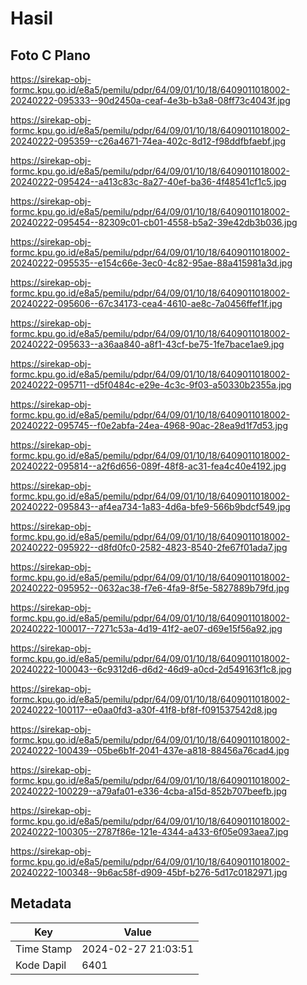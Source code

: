 # Hasil

## Foto C Plano

https://sirekap-obj-formc.kpu.go.id/e8a5/pemilu/pdpr/64/09/01/10/18/6409011018002-20240222-095333--90d2450a-ceaf-4e3b-b3a8-08ff73c4043f.jpg

https://sirekap-obj-formc.kpu.go.id/e8a5/pemilu/pdpr/64/09/01/10/18/6409011018002-20240222-095359--c26a4671-74ea-402c-8d12-f98ddfbfaebf.jpg

https://sirekap-obj-formc.kpu.go.id/e8a5/pemilu/pdpr/64/09/01/10/18/6409011018002-20240222-095424--a413c83c-8a27-40ef-ba36-4f48541cf1c5.jpg

https://sirekap-obj-formc.kpu.go.id/e8a5/pemilu/pdpr/64/09/01/10/18/6409011018002-20240222-095454--82309c01-cb01-4558-b5a2-39e42db3b036.jpg

https://sirekap-obj-formc.kpu.go.id/e8a5/pemilu/pdpr/64/09/01/10/18/6409011018002-20240222-095535--e154c66e-3ec0-4c82-95ae-88a415981a3d.jpg

https://sirekap-obj-formc.kpu.go.id/e8a5/pemilu/pdpr/64/09/01/10/18/6409011018002-20240222-095606--67c34173-cea4-4610-ae8c-7a0456ffef1f.jpg

https://sirekap-obj-formc.kpu.go.id/e8a5/pemilu/pdpr/64/09/01/10/18/6409011018002-20240222-095633--a36aa840-a8f1-43cf-be75-1fe7bace1ae9.jpg

https://sirekap-obj-formc.kpu.go.id/e8a5/pemilu/pdpr/64/09/01/10/18/6409011018002-20240222-095711--d5f0484c-e29e-4c3c-9f03-a50330b2355a.jpg

https://sirekap-obj-formc.kpu.go.id/e8a5/pemilu/pdpr/64/09/01/10/18/6409011018002-20240222-095745--f0e2abfa-24ea-4968-90ac-28ea9d1f7d53.jpg

https://sirekap-obj-formc.kpu.go.id/e8a5/pemilu/pdpr/64/09/01/10/18/6409011018002-20240222-095814--a2f6d656-089f-48f8-ac31-fea4c40e4192.jpg

https://sirekap-obj-formc.kpu.go.id/e8a5/pemilu/pdpr/64/09/01/10/18/6409011018002-20240222-095843--af4ea734-1a83-4d6a-bfe9-566b9bdcf549.jpg

https://sirekap-obj-formc.kpu.go.id/e8a5/pemilu/pdpr/64/09/01/10/18/6409011018002-20240222-095922--d8fd0fc0-2582-4823-8540-2fe67f01ada7.jpg

https://sirekap-obj-formc.kpu.go.id/e8a5/pemilu/pdpr/64/09/01/10/18/6409011018002-20240222-095952--0632ac38-f7e6-4fa9-8f5e-5827889b79fd.jpg

https://sirekap-obj-formc.kpu.go.id/e8a5/pemilu/pdpr/64/09/01/10/18/6409011018002-20240222-100017--7271c53a-4d19-41f2-ae07-d69e15f56a92.jpg

https://sirekap-obj-formc.kpu.go.id/e8a5/pemilu/pdpr/64/09/01/10/18/6409011018002-20240222-100043--6c9312d6-d6d2-46d9-a0cd-2d549163f1c8.jpg

https://sirekap-obj-formc.kpu.go.id/e8a5/pemilu/pdpr/64/09/01/10/18/6409011018002-20240222-100117--e0aa0fd3-a30f-41f8-bf8f-f091537542d8.jpg

https://sirekap-obj-formc.kpu.go.id/e8a5/pemilu/pdpr/64/09/01/10/18/6409011018002-20240222-100439--05be6b1f-2041-437e-a818-88456a76cad4.jpg

https://sirekap-obj-formc.kpu.go.id/e8a5/pemilu/pdpr/64/09/01/10/18/6409011018002-20240222-100229--a79afa01-e336-4cba-a15d-852b707beefb.jpg

https://sirekap-obj-formc.kpu.go.id/e8a5/pemilu/pdpr/64/09/01/10/18/6409011018002-20240222-100305--2787f86e-121e-4344-a433-6f05e093aea7.jpg

https://sirekap-obj-formc.kpu.go.id/e8a5/pemilu/pdpr/64/09/01/10/18/6409011018002-20240222-100348--9b6ac58f-d909-45bf-b276-5d17c0182971.jpg


## Metadata

| Key        | Value               |
| ---------- | ------------------- |
| Time Stamp | 2024-02-27 21:03:51 |
| Kode Dapil | 6401                |



